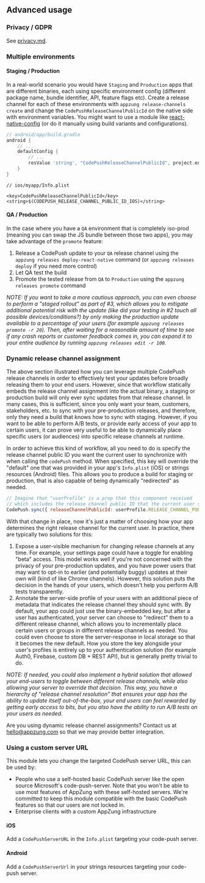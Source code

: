 ## Advanced usage

### Privacy / GDPR

See [privacy.md](./privacy.md).

### Multiple environments

#### Staging / Production

In a real-world scenario you would have `Staging` and `Production` apps that are different binaries, each using specific environment config (different package name, bundle identifier, API, feature flags etc). Create a release channel for each of these environments with `appzung release-channels create` and change the `CodePushReleaseChannelPublicId` on the native side with environment variables. You might want to use a module like [react-native-config](https://github.com/lugg/react-native-config) (or do it manually using build variants and configurations).

```groovy
// android/app/build.gradle
android {
    // ...
    defaultConfig {
        // ...
        resValue 'string', "CodePushReleaseChannelPublicId", project.env.get("CODEPUSH_RELEASE_CHANNEL_PUBLIC_ID_ANDROID")
    }
}
```

```
// ios/myapp/Info.plist

<key>CodePushReleaseChannelPublicId</key>
<string>$(CODEPUSH_RELEASE_CHANNEL_PUBLIC_ID_IOS)</string>
```

#### QA / Production

In the case where you have a `QA` environment that is completely iso-prod (meaning you can swap the JS bundle between those two apps), you may take advantage of the `promote` feature:

1. Release a CodePush update to your `QA` release channel using the `appzung releases deploy-react-native` command (or `appzung releases deploy` if you need more control)
2. Let QA test the build
3. Promote the tested release from `QA` to `Production` using the `appzung releases promote` command

_NOTE: If you want to take a more cautious approach, you can even choose to perform a "staged rollout" as part of #3, which allows you to mitigate additional potential risk with the update (like did your testing in #2 touch all possible devices/conditions?) by only making the production update available to a percentage of your users (for example `appzung releases promote -r 20`). Then, after waiting for a reasonable amount of time to see if any crash reports or customer feedback comes in, you can expand it to your entire audience by running `appzung releases edit -r 100`._

### Dynamic release channel assignment

The above section illustrated how you can leverage multiple CodePush release channels in order to effectively test your updates before broadly releasing them to your end users. However, since that workflow statically embeds the release channel assignment into the actual binary, a staging or production build will only ever sync updates from that release channel. In many cases, this is sufficient, since you only want your team, customers, stakeholders, etc. to sync with your pre-production releases, and therefore, only they need a build that knows how to sync with staging. However, if you want to be able to perform A/B tests, or provide early access of your app to certain users, it can prove very useful to be able to dynamically place specific users (or audiences) into specific release channels at runtime.

In order to achieve this kind of workflow, all you need to do is specify the release channel public ID you want the current user to synchronize with when calling the `codePush` method. When specified, this key will override the "default" one that was provided in your app's `Info.plist` (iOS) or strings resources (Android) files. This allows you to produce a build for staging or production, that is also capable of being dynamically "redirected" as needed.

```javascript
// Imagine that "userProfile" is a prop that this component received
// which includes the release channel public ID that the current user should use.
CodePush.sync({ releaseChannelPublicId: userProfile.RELEASE_CHANNEL_PUBLIC_ID });
```

With that change in place, now it's just a matter of choosing how your app determines the right release channel for the current user. In practice, there are typically two solutions for this:

1. Expose a user-visible mechanism for changing release channels at any time. For example, your settings page could have a toggle for enabling "beta" access. This model works well if you're not concerned with the privacy of your pre-production updates, and you have power users that may want to opt-in to earlier (and potentially buggy) updates at their own will (kind of like Chrome channels). However, this solution puts the decision in the hands of your users, which doesn't help you perform A/B tests transparently.
2. Annotate the server-side profile of your users with an additional piece of metadata that indicates the release channel they should sync with. By default, your app could just use the binary-embedded key, but after a user has authenticated, your server can choose to "redirect" them to a different release channel, which allows you to incrementally place certain users or groups in different release channels as needed. You could even choose to store the server-response in local storage so that it becomes the new default. How you store the key alongside your user's profiles is entirely up to your authentication solution (for example Auth0, Firebase, custom DB + REST API), but is generally pretty trivial to do.

_NOTE: If needed, you could also implement a hybrid solution that allowed your end-users to toggle between different release channels, while also allowing your server to override that decision. This way, you have a hierarchy of "release channel resolution" that ensures your app has the ability to update itself out-of-the-box, your end users can feel rewarded by getting early access to bits, but you also have the ability to run A/B tests on your users as needed._

Are you using dynamic release channel assignments? Contact us at hello@appzung.com so that we may provide better integration.

### Using a custom server URL

This module lets you change the targeted CodePush server URL, this can be used by:

- People who use a self-hosted basic CodePush server like the open source Microsoft's code-push-server. Note that you won't be able to use most features of AppZung with these self-hosted servers. We're committed to keep this module compatible with the basic CodePush features so that our users are not locked in.
- Enterprise clients with a custom AppZung infrastructure

#### iOS

Add a `CodePushServerURL` in the `Info.plist` targeting your code-push server.

#### Android

Add a `CodePushServerUrl` in your strings resources targeting your code-push server.
